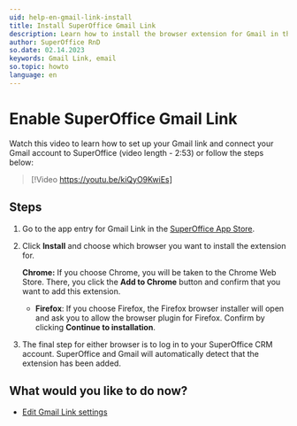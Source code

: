```yaml
---
uid: help-en-gmail-link-install
title: Install SuperOffice Gmail Link
description: Learn how to install the browser extension for Gmail in this how-to guide.
author: SuperOffice RnD
so.date: 02.14.2023
keywords: Gmail Link, email
so.topic: howto
language: en
---
```


# Enable SuperOffice Gmail Link

Watch this video to learn how to set up your Gmail link and connect your Gmail account to SuperOffice (video length - 2:53) or follow the steps below:

<!-- markdownlint-disable-next-line MD034 DOCSMD007 -->
> [!Video https://youtu.be/kiQyO9KwiEs]

## Steps

1. Go to the app entry for Gmail Link in the [SuperOffice App Store][1].

1. Click **Install** and choose which browser you want to install the extension for.

    **Chrome:** If you choose Chrome, you will be taken to the Chrome Web Store. There, you click the **Add to Chrome** button and confirm that you want to add this extension.
    * **Firefox**: If you choose Firefox, the Firefox browser installer will open and ask you to allow the browser plugin for Firefox. Confirm by clicking **Continue to installation**.

1. The final step for either browser is to log in to your SuperOffice CRM account. SuperOffice and Gmail will automatically detect that the extension has been added.

## What would you like to do now?

* [Edit Gmail Link settings][8]

<!-- Referenced links -->
[1]: http://online.superoffice.com/appstore/superoffice-as/superoffice-gmail-link
[8]: settings.md

<!-- Referenced images -->
